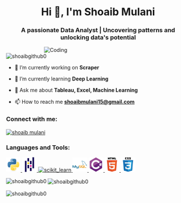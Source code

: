 <h1 align="center">Hi 👋, I'm Shoaib Mulani</h1>
<h3 align="center">A passionate Data Analyst | Uncovering patterns and unlocking data's potential</h3>
<img align="right" alt="Coding" width="400" src="https://miro.medium.com/v2/resize:fit:1400/1*1ojV4epPGRxhZE26dVI4pQ.gif">


<p align="left"> <img src="https://komarev.com/ghpvc/?username=shoaibgithub0&label=Profile%20views&color=0e75b6&style=flat" alt="shoaibgithub0" /> </p>

- 🔭 I’m currently working on **Scraper**

- 🌱 I’m currently learning **Deep Learning**

- 💬 Ask me about **Tableau, Excel, Machine Learning**

- 📫 How to reach me **shoaibmulani15@gmail.com**

<h3 align="left">Connect with me:</h3>
<p align="left">
<a href="https://linkedin.com/in/shoaib mulani" target="blank"><img align="center" src="https://raw.githubusercontent.com/rahuldkjain/github-profile-readme-generator/master/src/images/icons/Social/linked-in-alt.svg" alt="shoaib mulani" height="30" width="40" /></a>
</p>

<h3 align="left">Languages and Tools:</h3>
<p align="left"> <a href="https://www.python.org" target="_blank" rel="noreferrer"> <img src="https://raw.githubusercontent.com/devicons/devicon/master/icons/python/python-original.svg" alt="python" width="40" height="40"/> 
</a> <a href="https://pandas.pydata.org/" target="_blank" rel="noreferrer"> <img src="https://raw.githubusercontent.com/devicons/devicon/2ae2a900d2f041da66e950e4d48052658d850630/icons/pandas/pandas-original.svg" alt="pandas" width="40" height="40"/> 
</a> <a href="https://scikit-learn.org/" target="_blank" rel="noreferrer"> <img src="https://upload.wikimedia.org/wikipedia/commons/0/05/Scikit_learn_logo_small.svg" alt="scikit_learn" width="40" height="40"/>
</a> <a href="https://www.mysql.com/" target="_blank" rel="noreferrer"> <img src="https://raw.githubusercontent.com/devicons/devicon/master/icons/mysql/mysql-original-wordmark.svg" alt="mysql" width="40" height="40"/>
</a> <a href="https://www.w3schools.com/cs/" target="_blank" rel="noreferrer"> <img src="https://raw.githubusercontent.com/devicons/devicon/master/icons/csharp/csharp-original.svg" alt="csharp" width="40" height="40"/>
</a> <a href="https://www.w3.org/html/" target="_blank" rel="noreferrer"> <img src="https://raw.githubusercontent.com/devicons/devicon/master/icons/html5/html5-original-wordmark.svg" alt="html5" width="40" height="40"/>
</a> <a href="https://www.w3schools.com/css/" target="_blank" rel="noreferrer"> <img src="https://raw.githubusercontent.com/devicons/devicon/master/icons/css3/css3-original-wordmark.svg" alt="css3" width="40" height="40"/>  </a> </p>

<p><img align="left" src="https://github-readme-stats.vercel.app/api/top-langs?username=shoaibgithub0&show_icons=true&locale=en&layout=compact" alt="shoaibgithub0" /></p>

<p>&nbsp;<img align="center" src="https://github-readme-stats.vercel.app/api?username=shoaibgithub0&show_icons=true&locale=en" alt="shoaibgithub0" /></p>

<p><img align="center" src="https://github-readme-streak-stats.herokuapp.com/?user=shoaibgithub0&" alt="shoaibgithub0" /></p>
